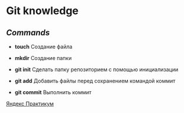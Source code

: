 # **Git knowledge**

## *Commands*

* **touch** Создание файла


* **mkdir** Создание папки


* **git init** Сделать папку репозиторием с помощью инициализации


* **git add** Добавить файлы перед сохранением командой коммит


* **git commit** Выполнить коммит

[Яндекс Практикум](https://practicum.yandex.ru/trainer/git-basics/lesson/b980e3ff-cbc1-4c3d-87f9-8d708e9e121d/ "Обучение по Гиту")



